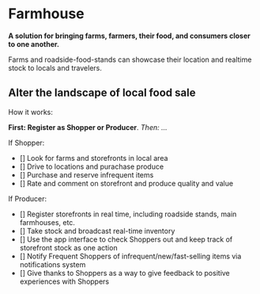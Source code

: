 Farmhouse 
=========
**A solution for bringing farms, farmers, their food, and consumers closer to one another.**

Farms and roadside-food-stands can showcase their location and realtime stock to locals and travelers.

Alter the landscape of local food sale
--------------------------------------

How it works:

  **First: Register as Shopper or Producer**. 
  _Then: ..._
  
If Shopper:

 - [] Look for farms and storefronts in local area
 - [] Drive to locations and purachase produce
 - [] Purchase and reserve infrequent items
 - [] Rate and comment on storefront and produce quality and value
 
If Producer:
 
 - [] Register storefronts in real time, including roadside stands, main farmhouses, etc.
 - [] Take stock and broadcast real-time inventory
 - [] Use the app interface to check Shoppers out and keep track of storefront stock as one action
 - [] Notify Frequent Shoppers of infrequent/new/fast-selling items via notifications system
 - [] Give thanks to Shoppers as a way to give feedback to positive experiences with Shoppers
  

 
